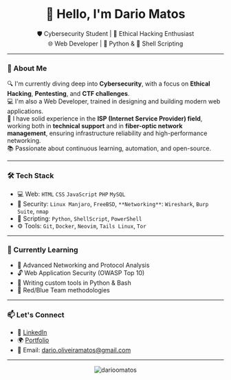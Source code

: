 <h1 align="center">👋 Hello, I'm Dario Matos</h1>

<p align="center">
  🛡️ Cybersecurity Student | 🧠 Ethical Hacking Enthusiast <br>
  🌐 Web Developer | 🐍 Python & 🐚 Shell Scripting <br>
</p>

---

### 🚀 About Me

🔍 I'm currently diving deep into **Cybersecurity**, with a focus on **Ethical Hacking**, **Pentesting**, and **CTF challenges**.  
💻 I'm also a Web Developer, trained in designing and building modern web applications.  
🧠 I have solid experience in the **ISP (Internet Service Provider) field**, working both in **technical support** and in **fiber-optic network management**, ensuring infrastructure reliability and high-performance networking.  
📚 Passionate about continuous learning, automation, and open-source.

---

### 🛠️ Tech Stack

- 💻 Web: `HTML` `CSS` `JavaScript` `PHP` `MySQL`
- 🔐 Security: `Linux Manjaro`, `FreeBSD`, `**Networking**`: `Wireshark`, `Burp Suite`, `nmap`
- 🐍 Scripting: `Python`, `ShellScript`, `PowerShell`
- ⚙️ Tools: `Git`, `Docker`, `Neovim`, `Tails Linux`, `Tor`

---

### 🧠 Currently Learning

- 🧬 Advanced Networking and Protocol Analysis
- 🔓 Web Application Security (OWASP Top 10)
- 🔧 Writing custom tools in Python & Bash
- 🎯 Red/Blue Team methodologies

---

### 📫 Let's Connect

- 💼 [LinkedIn](https://www.linkedin.com/in/darioomatos/)
- 🌍 [Portfolio](https://linktr.ee/darioomatos)
- 📨 Email: dario.oliveiramatos@gmail.com

---

<p align="center">
  <img src="https://komarev.com/ghpvc/?username=darioomatos&label=Profile+views" alt="darioomatos" />
</p>
